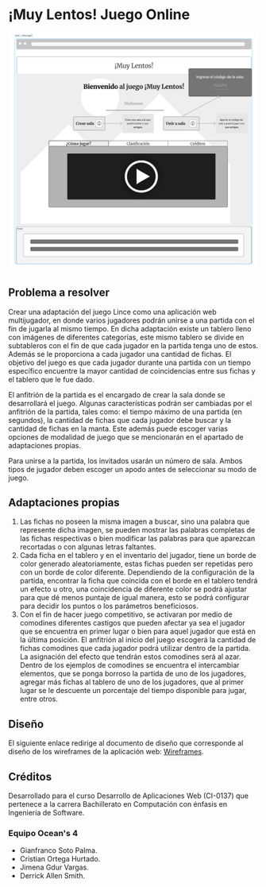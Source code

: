 # ¡Muy Lentos! Juego Online

![Pantalla de juego](./design/homeInstructions.svg)

## Problema a resolver

Crear una adaptación del juego Lince como una aplicación web multijugador, en donde varios jugadores podrán unirse a una partida con el fin de jugarla al mismo tiempo.
En dicha adaptación existe un tablero lleno con imágenes de diferentes categorías, este mismo tablero se divide en subtableros con el fin de que cada jugador en la partida tenga uno de estos.
Además se le proporciona a cada jugador una cantidad de fichas.
El objetivo del juego es que cada jugador durante una partida con un tiempo específico encuentre la mayor cantidad de coincidencias entre sus fichas y el tablero que le fue dado.

El anfitrión de la partida es el encargado de crear la sala donde se desarrollará el juego.
Algunas características podrán ser cambiadas por el anfitrión de la partida, tales como: el tiempo máximo de una partida (en segundos), la cantidad de fichas que cada jugador debe buscar y la cantidad de fichas en la manta.
Este además puede escoger varias opciones de modalidad de juego que se mencionarán en el apartado de adaptaciones propias.

Para unirse a la partida, los invitados usarán un número de sala.
Ambos tipos de jugador deben escoger un apodo antes de seleccionar su modo de juego.

## Adaptaciones propias

1. Las fichas no poseen la misma imagen a buscar, sino una palabra que represente dicha imagen, se pueden mostrar las palabras completas de las fichas respectivas
o bien modificar las palabras para que aparezcan recortadas o con algunas letras faltantes.
2. Cada ficha en el tablero y en el inventario del jugador, tiene un borde de color generado aleatoriamente, estas fichas pueden ser repetidas pero con un borde de color diferente. Dependiendo de la configuración de la partida, encontrar la ficha que coincida con el borde en el tablero tendrá un efecto u otro, una coincidencia de diferente color se podrá ajustar para que dé menos puntaje de igual manera, esto se podrá configurar para decidir los puntos o los parámetros beneficiosos.
3. Con el fin de hacer juego competitivo, se activaran por medio de comodines diferentes castigos que pueden afectar ya sea el jugador que se encuentra en primer lugar o bien para aquel jugador que está en la última posición.
El anfitrión al inicio del juego escogerá la cantidad de fichas comodines que cada jugador podrá utilizar dentro de la partida. La asignación del efecto que tendrán estos comodines será al azar.
Dentro de los ejemplos de comodines se encuentra el intercambiar elementos, que se ponga borroso la partida de uno de los jugadores, agregar más fichas al tablero de uno de los jugadores, que al primer lugar se le descuente un porcentaje del tiempo disponible para jugar, entre otros.

## Diseño

El siguiente enlace redirige al documento de diseño que corresponde al diseño de los wireframes de la aplicación web: [Wireframes](./design/readme.md).

## Créditos

Desarrollado para el curso Desarrollo de Aplicaciones Web (CI-0137) que pertenece a la carrera Bachillerato en Computación con énfasis en Ingeniería de Software.

### Equipo Ocean's 4

* Gianfranco Soto Palma.
* Cristian Ortega Hurtado.
* Jimena Gdur Vargas.
* Derrick Allen Smith.
